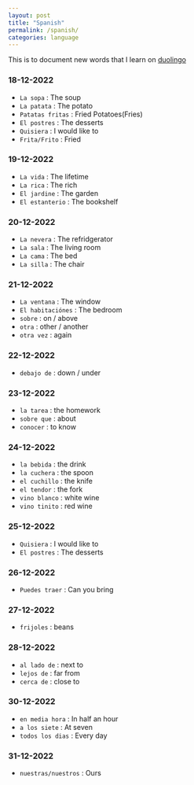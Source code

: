 ```yaml
---
layout: post
title: "Spanish"
permalink: /spanish/
categories: language
---
```


This is to document new words that I learn on [duolingo](https://www.duolingo.com/profile/viksri)

### 18-12-2022
- `La sopa` : The soup
- `La patata` : The potato
- `Patatas fritas` : Fried Potatoes(Fries)
- `El postres` : The desserts
- `Quisiera` : I would like to
- `Frita/Frito` : Fried

### 19-12-2022
- `La vida` : The lifetime
- `La rica` : The rich
- `El jardine` : The garden
- `El estanterio` : The bookshelf

### 20-12-2022
- `La nevera` : The refridgerator
- `La sala` : The living room
- `La cama` : The bed
- `La silla` : The chair

### 21-12-2022
- `La ventana` : The window
- `El habitaciónes` : The bedroom
- `sobre` : on / above
- `otra` : other / another
- `otra vez` : again

### 22-12-2022
- `debajo de` : down / under

### 23-12-2022
- `la tarea` : the homework
- `sobre que` : about
- `conocer` : to know 

### 24-12-2022
- `la bebida` : the drink
- `la cuchera` : the spoon
- `el cuchillo` : the knife
- `el tendor` : the fork
- `vino blanco` : white wine
- `vino tinito` : red wine

### 25-12-2022
- `Quisiera` : I would like to
- `El postres` : The desserts

### 26-12-2022
- `Puedes traer` : Can you bring

### 27-12-2022
- `frijoles` : beans

### 28-12-2022
- `al lado de` : next to
- `lejos de` : far from
- `cerca de` : close to

### 30-12-2022
- `en media hora` : In half an hour
- `a los siete` : At seven
- `todos los dias` : Every day

### 31-12-2022
- `nuestras/nuestros` : Ours 
